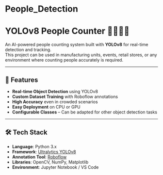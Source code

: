 ﻿# People_Detection
# YOLOv8 People Counter 🚶‍♂️🚶‍♀️

An AI-powered people counting system built with **YOLOv8** for real-time detection and tracking.  
This project can be used in manufacturing units, events, retail stores, or any environment where counting people accurately is required.

---

## 📌 Features
- **Real-time Object Detection** using YOLOv8
- **Custom Dataset Training** with Roboflow annotations
- **High Accuracy** even in crowded scenarios
- **Easy Deployment** on CPU or GPU
- **Configurable Classes** – Can be adapted for other object detection tasks

---

## 🛠 Tech Stack
- **Language**: Python 3.x
- **Framework**: [Ultralytics YOLOv8](https://github.com/ultralytics/ultralytics)
- **Annotation Tool**: [Roboflow](https://roboflow.com)
- **Libraries**: OpenCV, NumPy, Matplotlib
- **Environment**: Jupyter Notebook / VS Code
